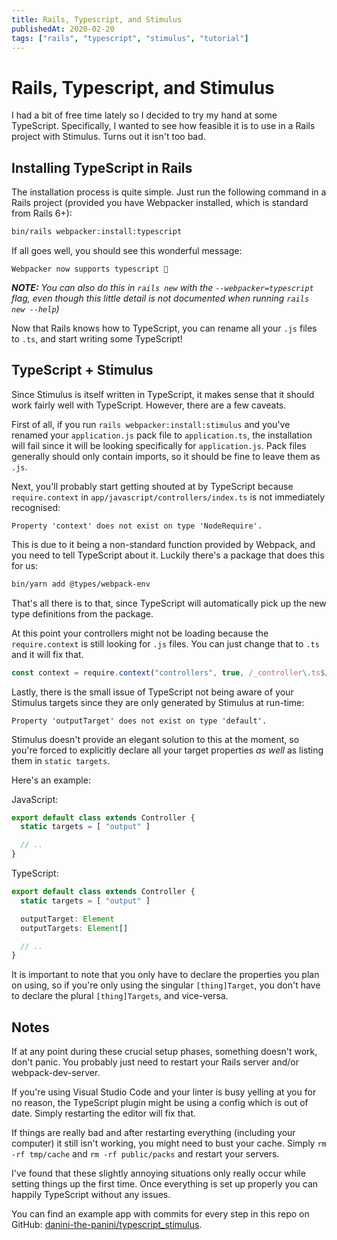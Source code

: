 ```yaml
---
title: Rails, Typescript, and Stimulus
publishedAt: 2020-02-20
tags: ["rails", "typescript", "stimulus", "tutorial"]
---
```

# Rails, Typescript, and Stimulus

I had a bit of free time lately so I decided to try my hand at some TypeScript. Specifically, I wanted to see how feasible it is to use in a Rails project with Stimulus. Turns out it isn't too bad.

## Installing TypeScript in Rails

The installation process is quite simple. Just run the following command in a Rails project (provided you have Webpacker installed, which is standard from Rails 6+):

```bash
bin/rails webpacker:install:typescript
```

If all goes well, you should see this wonderful message:

```
Webpacker now supports typescript 🎉
```

_**NOTE:** You can also do this in `rails new` with the `--webpacker=typescript` flag, even though this little detail is not documented when running `rails new --help`)_

Now that Rails knows how to TypeScript, you can rename all your `.js` files to `.ts`, and start writing some TypeScript!

## TypeScript + Stimulus

Since Stimulus is itself written in TypeScript, it makes sense that it should work fairly well with TypeScript. However, there are a few caveats.

First of all, if you run `rails webpacker:install:stimulus` and you've renamed your `application.js` pack file to `application.ts`, the installation will fail since it will be looking specifically for `application.js`. Pack files generally should only contain imports, so it should be fine to leave them as `.js`.

Next, you'll probably start getting shouted at by TypeScript because `require.context` in `app/javascript/controllers/index.ts` is not immediately recognised:

```
Property 'context' does not exist on type 'NodeRequire'.
```

This is due to it being a non-standard function provided by Webpack, and you need to tell TypeScript about it. Luckily there's a package that does this for us:

```bash
bin/yarn add @types/webpack-env
```

That's all there is to that, since TypeScript will automatically pick up the new type definitions from the package.

At this point your controllers might not be loading because the `require.context` is still looking for `.js` files. You can just change that to `.ts` and it will fix that.

```typescript
const context = require.context("controllers", true, /_controller\.ts$/)
```

Lastly, there is the small issue of TypeScript not being aware of your Stimulus targets since they are only generated by Stimulus at run-time:

```
Property 'outputTarget' does not exist on type 'default'.
```

Stimulus doesn't provide an elegant solution to this at the moment, so you're forced to explicitly declare all your target properties _as well_ as listing them in `static targets`.

Here's an example:

JavaScript:

```typescript
export default class extends Controller {
  static targets = [ "output" ]

  // ..
}
```

TypeScript:

```typescript
export default class extends Controller {
  static targets = [ "output" ]

  outputTarget: Element
  outputTargets: Element[]

  // ..
}
```

It is important to note that you only have to declare the properties you plan on using, so if you're only using the singular `[thing]Target`, you don't have to declare the plural `[thing]Targets`, and vice-versa.

## Notes

If at any point during these crucial setup phases, something doesn't work, don't panic. You probably just need to restart your Rails server and/or webpack-dev-server.

If you're using Visual Studio Code and your linter is busy yelling at you for no reason, the TypeScript plugin might be using a config which is out of date. Simply restarting the editor will fix that.

If things are really bad and after restarting everything (including your computer) it still isn't working, you might need to bust your cache. Simply `rm -rf tmp/cache` and `rm -rf public/packs` and restart your servers.

I've found that these slightly annoying situations only really occur while setting things up the first time. Once everything is set up properly you can happily TypeScript without any issues.

You can find an example app with commits for every step in this repo on GitHub: [danini-the-panini/typescript_stimulus](https://github.com/danini-the-panini/typescript_stimulus).
